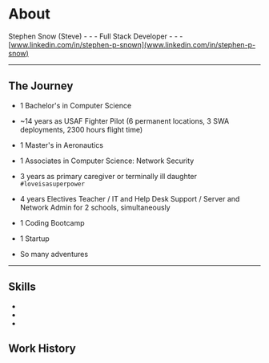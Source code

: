 # About

Stephen Snow (Steve) - - - Full Stack Developer - - - [www.linkedin.com/in/stephen-p-snown](www.linkedin.com/in/stephen-p-snow)

---

## The Journey

- 1 Bachelor's in Computer Science

- ~14 years as USAF Fighter Pilot (6 permanent locations, 3 SWA deployments, 2300 hours flight time)

- 1 Master's in Aeronautics

- 1 Associates in Computer Science: Network Security

- 3 years as primary caregiver or terminally ill daughter `#loveisasuperpower`

- 4 years Electives Teacher / IT and Help Desk Support / Server and Network Admin for 2 schools, simultaneously

- 1 Coding Bootcamp

- 1 Startup

- So many adventures

---

## Skills

- 
- 
-
 

## Work History

## 
